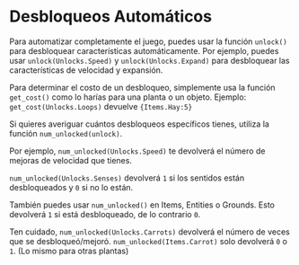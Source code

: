 # Desbloqueos Automáticos
Para automatizar completamente el juego, puedes usar la función `unlock()` para desbloquear características automáticamente.
Por ejemplo, puedes usar `unlock(Unlocks.Speed)` y `unlock(Unlocks.Expand)` para desbloquear las características de velocidad y expansión.

Para determinar el costo de un desbloqueo, simplemente usa la función `get_cost()` como lo harías para una planta o un objeto.
Ejemplo:
`get_cost(Unlocks.Loops)`
devuelve `{Items.Hay:5}`

Si quieres averiguar cuántos desbloqueos específicos tienes, utiliza la función `num_unlocked(unlock)`.

Por ejemplo, `num_unlocked(Unlocks.Speed)` te devolverá el número de mejoras de velocidad que tienes.

`num_unlocked(Unlocks.Senses)` devolverá `1` si los sentidos están desbloqueados y `0` si no lo están.

También puedes usar `num_unlocked()` en Items, Entities o Grounds. Esto devolverá `1` si está desbloqueado, de lo contrario `0`.

Ten cuidado, `num_unlocked(Unlocks.Carrots)` devolverá el número de veces que se desbloqueó/mejoró.
`num_unlocked(Items.Carrot)` solo devolverá `0` o `1`. (Lo mismo para otras plantas)